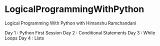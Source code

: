 # LogicalProgrammingWithPython
Logical Programming With Python with Himanshu Ramchandani

Day 1 : Python First Session
Day 2 : Conditional Statements
Day 3 : While Loops
Day 4 : Lists
